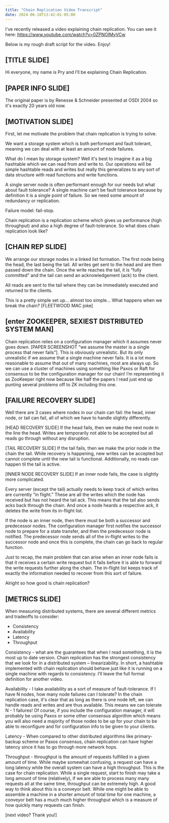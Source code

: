 ```yaml
---
title: "Chain Replication Video Transcript"
date: 2024-06-18T13:42:01-05:00
---
```


I've recently released a video explaining chain replication. You can see it here: https://www.youtube.com/watch?v=0ZPNOIMyVCw

Below is my rough draft script for the video. Enjoy!

## [TITLE SLIDE] 
Hi everyone, my name is Pry and I’ll be explaining Chain Replication.

## [PAPER INFO SLIDE] 
The original paper is by Renesse & Schneider presented at OSDI 2004 so it's exactly 20 years old now.

## [MOTIVATION SLIDE]
First, let me motivate the problem that chain replication is trying to solve.

We want a storage system which is both performant and fault tolerant, meaning we can deal with at least an amount of node failures.

What do I mean by storage system? Well it's best to imagine it as a big hashtable which we can read from and write to. Our operations will be simple hashtable reads and writes but really this generalizes to any sort of data structure with read functions and write functions.

A single server node is often performant enough for our needs but what about fault tolerance? A single machine can’t be fault tolerance because by definition it is a single point of failure. So we need some amount of redundancy or replication.

Failure model: fail-stop.


Chain replication is a replication scheme which gives us performance (high throughput) and also a high degree of fault-tolerance. So what does chain replication look like?

## [CHAIN REP SLIDE] 
We arrange our storage nodes in a linked list formation. The first node being the head, the last being the tail. All writes get sent to the head and are then passed down the chain. Once the write reaches the tail, it is “fully committed” and the tail can send an acknowledgement (ack) to the client.

All reads are sent to the tail where they can be immediately executed and returned to the clients.

This is a pretty simple set up… almost too simple… What happens when we break the chain? [FLEETWOOD MAC joke]





## [enter ZOOKEEPER, SEXIEST DISTRIBUTED SYSTEM MAN]

Chain replication relies on a configuration manager which it assumes never goes down. [PAPER SCREENSHOT “we assume the master is a single process that never fails”]. This is obviously unrealistic. But its only unrealistic if we assume that a single machine never fails. It is a lot more reasonable to assume that out of many machines, most are always up. So we can use a cluster of machines using something like Paxos or Raft for consensus to be the configuration manager for our chain! I’m representing it as ZooKeeper right now because like half the papers I read just end up punting several problems off to ZK including this one.




## [FAILURE RECOVERY SLIDE] 
Well there are 3 cases where nodes in our chain can fail: the head, inner node, or tail can fail, all of which we have to handle slightly differently. 


[HEAD RECOVERY SLIDE] If the head fails, then we make the next node in the line the head. Writes are temporarily not able to be accepted but all reads go through without any disruption.

[TAIL RECOVERY SLIDE] If the tail fails, then we make the prior node in the chain the tail. While recovery is happening, new writes can be accepted but cannot complete until the new tail is functional. Additionally, no reads can happen til the tail is active.

[INNER NODE RECOVERY SLIDE] If an inner node fails, the case is slightly more complicated. 

Every server (except the tail) actually needs to keep track of which writes are currently “in flight.” These are all the writes which the node has received but has not heard the tail ack. This means that the tail also sends acks back through the chain. And once a node heards a respective ack, it deletes the write from its in-flight list.

If the node is an inner node, then there must be both a successor and predecessor nodes. The configuration manager first notifies the successor node to prepare for a state transfer, and then the predecessor node is notified. The predecessor node sends all of the in-flight writes to the successor node and once this is complete, the chain can go back to regular function.

Just to recap, the main problem that can arise when an inner node fails is that it receives a certain write request but it fails before it is able to forward the write requests further along the chain. The in-flight list keeps track of exactly the information needed to recover from this sort of failure.



Alright so how good is chain replication?

## [METRICS SLIDE] 
When measuring distributed systems, there are several different metrics and tradeoffs to consider:
* Consistency
* Availability
* Latency
* Throughput


Consistency - what are the guarantees that when I read something, it is the most up to date version. Chain replication has the strongest consistency that we look for in a distributed system – linearizability. In short, a hashtable implemented with chain replication should behave just like it is running on a single machine with regards to consistency. I’ll leave the full formal definition for another video.

Availability - I take availability as a sort of measure of fault-tolerance. If I have N nodes, how many node failures can I tolerate? In the chain replication case, it's clear that as long as there is one node left, we can handle reads and writes and are thus available. This means we can tolerate N - 1 failures! Of course, if you include the configuration manager, it will probably be using Paxos or some other consensus algorithm which means you will also need a majority of those nodes to be up for your chain to be able to reconfigure and for configuration info to be given to your clients.


Latency - When compared to other distributed algorithms like primary-backup scheme or Paxos consensus, chain replication can have higher latency since it has to go through more network hops.

Throughput - throughput is the amount of requests fulfilled in a given amount of time. While maybe somewhat confusing, a request can have a long latency while the overall system can have a high throughput. This is the case for chain replication. While a single request, start to finish may take a long amount of time (relatively), if we are able to process many many requests all at the same time, throughput can be extremely high. A good way to think about this is a conveyor belt. While one might be able to assemble a machine in a shorter amount of total time for one machine, a conveyor belt has a much much higher throughput which is a measure of how quickly many requests can finish.

[next video? Thank you!] 

